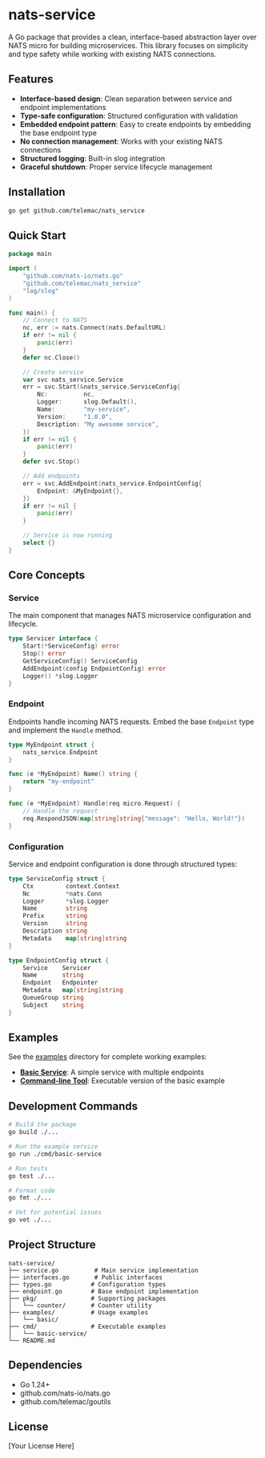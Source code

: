 # nats-service

A Go package that provides a clean, interface-based abstraction layer over NATS micro for building microservices. This library focuses on simplicity and type safety while working with existing NATS connections.

## Features

- **Interface-based design**: Clean separation between service and endpoint implementations
- **Type-safe configuration**: Structured configuration with validation
- **Embedded endpoint pattern**: Easy to create endpoints by embedding the base endpoint type
- **No connection management**: Works with your existing NATS connections
- **Structured logging**: Built-in slog integration
- **Graceful shutdown**: Proper service lifecycle management

## Installation

```bash
go get github.com/telemac/nats_service
```

## Quick Start

```go
package main

import (
    "github.com/nats-io/nats.go"
    "github.com/telemac/nats_service"
    "log/slog"
)

func main() {
    // Connect to NATS
    nc, err := nats.Connect(nats.DefaultURL)
    if err != nil {
        panic(err)
    }
    defer nc.Close()

    // Create service
    var svc nats_service.Service
    err = svc.Start(&nats_service.ServiceConfig{
        Nc:          nc,
        Logger:      slog.Default(),
        Name:        "my-service",
        Version:     "1.0.0",
        Description: "My awesome service",
    })
    if err != nil {
        panic(err)
    }
    defer svc.Stop()

    // Add endpoints
    err = svc.AddEndpoint(nats_service.EndpointConfig{
        Endpoint: &MyEndpoint{},
    })
    if err != nil {
        panic(err)
    }

    // Service is now running
    select {}
}
```

## Core Concepts

### Service

The main component that manages NATS microservice configuration and lifecycle.

```go
type Servicer interface {
    Start(*ServiceConfig) error
    Stop() error
    GetServiceConfig() ServiceConfig
    AddEndpoint(config EndpointConfig) error
    Logger() *slog.Logger
}
```

### Endpoint

Endpoints handle incoming NATS requests. Embed the base `Endpoint` type and implement the `Handle` method.

```go
type MyEndpoint struct {
    nats_service.Endpoint
}

func (e *MyEndpoint) Name() string {
    return "my-endpoint"
}

func (e *MyEndpoint) Handle(req micro.Request) {
    // Handle the request
    req.RespondJSON(map[string]string{"message": "Hello, World!"})
}
```

### Configuration

Service and endpoint configuration is done through structured types:

```go
type ServiceConfig struct {
    Ctx         context.Context
    Nc          *nats.Conn
    Logger      *slog.Logger
    Name        string
    Prefix      string
    Version     string
    Description string
    Metadata    map[string]string
}

type EndpointConfig struct {
    Service    Servicer
    Name       string
    Endpoint   Endpointer
    Metadata   map[string]string
    QueueGroup string
    Subject    string
}
```

## Examples

See the [examples](./examples) directory for complete working examples:

- **[Basic Service](./examples/basic/)**: A simple service with multiple endpoints
- **[Command-line Tool](./cmd/basic-service/)**: Executable version of the basic example

## Development Commands

```bash
# Build the package
go build ./...

# Run the example service
go run ./cmd/basic-service

# Run tests
go test ./...

# Format code
go fmt ./...

# Vet for potential issues
go vet ./...
```

## Project Structure

```
nats-service/
├── service.go          # Main service implementation
├── interfaces.go       # Public interfaces
├── types.go           # Configuration types
├── endpoint.go        # Base endpoint implementation
├── pkg/               # Supporting packages
│   └── counter/       # Counter utility
├── examples/          # Usage examples
│   └── basic/
├── cmd/               # Executable examples
│   └── basic-service/
└── README.md
```

## Dependencies

- Go 1.24+
- github.com/nats-io/nats.go
- github.com/telemac/goutils

## License

[Your License Here]